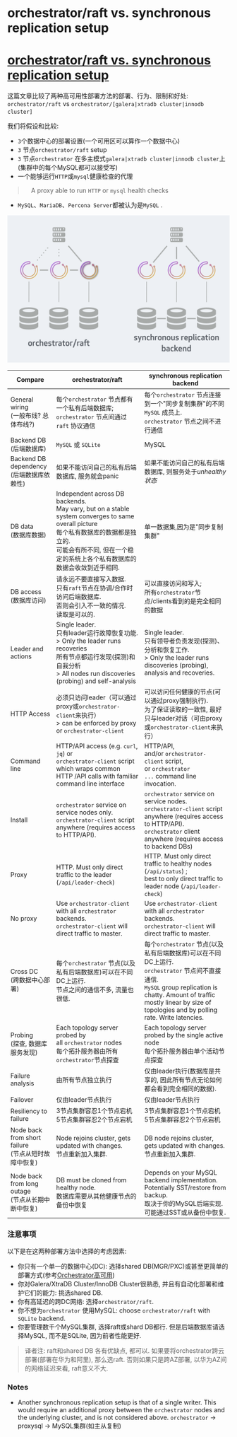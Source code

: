 # orchestrator/raft vs. synchronous replication setup
# [orchestrator/raft vs. synchronous replication setup](https://github.com/openark/orchestrator/blob/master/docs/raft-vs-sync-repl.md)
这篇文章比较了两种高可用性部署方法的部署、行为、限制和好处: `orchestrator/raft` vs `orchestrator/[galera|xtradb cluster|innodb cluster]`

我们将假设和比较:

* `3`个数据中心的部署设置(一个可用区可以算作一个数据中心)
* `3` 节点`orchestrator/raft` setup
* `3` 节点`orchestrator` 在多主模式`galera|xtradb cluster|innodb cluster`上(集群中的每个MySQL都可以接受写)
* 一个能够运行`HTTP`或`mysql`健康检查的代理
>  A proxy able to run `HTTP` or `mysql` health checks
* `MySQL`、`MariaDB`、`Percona Server`都被认为是`MySQL` .

![image](images/FRo9X-wvrhPyA5-rFJ_PEv2i63pmDgHHqjdwjvq_1Dg.png)

|**Compare**|**orchestrator/raft**|**synchronous replication backend**|
| ----- | ----- | ----- |
|General wiring<br>(一般布线? 总体布线?)|每个`orchestrator` 节点都有一个私有后端数据库;<br>`orchestrator` 节点间通过`raft` 协议通信|每个`orchestrator` 节点连接到一个"同步复制集群"的不同`MySQL` 成员上.<br>`orchestrator` 节点之间不进行通信|
|Backend DB<br>(后端数据库)|`MySQL` 或 `SQLite`|MySQL|
|Backend DB dependency<br>(后端数据库依赖性)|如果不能访问自己的私有后端数据库, 服务就会panic|如果不能访问自己的私有后端数据库, 则服务处于*unhealthy状态*|
|DB data<br>(数据库数据)|Independent across DB backends. <br>May vary, but on a stable system converges to same overall picture<br>每个私有数据库的数据都是独立的. <br>可能会有所不同, 但在一个稳定的系统上各个私有数据库的数据会收敛到近乎相同.|单一数据集,因为是"同步复制集群"|
|DB access<br>(数据库访问)|请永远不要直接写入数据.<br>只有`raft`节点在协调/合作时访问后端数据库.<br>否则会引入不一致的情况.<br>读取是可以的.|可以直接访问和写入; <br>所有`orchestrator`节点/clients看到的是完全相同的数据|
|Leader and actions|Single leader.<br>只有leader运行故障恢复功能.<br>> Only the leader runs recoveries<br>所有节点都运行发现(探测)和自我分析<br>> All nodes run discoveries (probing) and self-analysis|Single leader. <br>只有领导者负责发现(探测)、分析和恢复工作.<br>> Only the leader runs discoveries (probing), analysis and recoveries.|
|HTTP Access|必须只访问leader（可以通过proxy或`orchestrator-client`来执行）<br>> can be enforced by proxy or `orchestrator-client`|可以访问任何健康的节点(可以通过proxy强制执行).<br>为了保证读取的一致性, 最好只与leader对话（可由proxy或`orchestrator-client`来执行）|
|Command line|HTTP/API access (e.g. `curl`, `jq`) or <br>`orchestrator-client` script which wraps common HTTP /API calls with familiar command line interface|HTTP/API, and/or `orchestrator-client` script, or `orchestrator ...` command line invocation.|
|Install|`orchestrator` service on service nodes only. <br>`orchestrator-client` script anywhere (requires access to HTTP/API).|`orchestrator` service on service nodes.<br>`orchestrator-client` script anywhere (requires access to HTTP/API). <br>`orchestrator` client anywhere (requires access to backend DBs)|
|Proxy|HTTP. Must only direct traffic to the leader (`/api/leader-check`)|HTTP. Must only direct traffic to healthy nodes (`/api/status`) ; <br>best to only direct traffic to leader node (`/api/leader-check`)|
|No proxy|Use `orchestrator-client` with all `orchestrator` backends. <br>`orchestrator-client` will direct traffic to master.|Use `orchestrator-client` with all `orchestrator` backends. <br>`orchestrator-client` will direct traffic to master.|
|Cross DC<br>(跨数据中心部署)|每个`orchestrator` 节点(以及私有后端数据库)可以在不同DC上运行.<br>节点之间的通信不多, 流量也很低.|每个`orchestrator` 节点(以及私有后端数据库)可以在不同DC上运行.<br>`orchestrator` 节点间不直接通信.<br>`MySQL` group replication is chatty. Amount of traffic mostly linear by size of topologies and by polling rate. Write latencies.|
|Probing<br>(探查, 数据库服务发现)|Each topology server probed by all `orchestrator` nodes<br>每个拓扑服务器由所有`orchestrator`节点探查|Each topology server probed by the single active node<br>每个拓扑服务器由单个活动节点探查|
|Failure analysis|由所有节点独立执行|仅由leader执行(数据库是共享的, 因此所有节点无论如何都会看到完全相同的数据).|
|Failover|仅由leader节点执行|仅由leader节点执行|
|Resiliency to failure|3节点集群容忍1个节点宕机<br>5节点集群容忍2个节点宕机|3节点集群容忍1个节点宕机<br>5节点集群容忍2个节点宕机|
|Node back from short failure<br>(节点从短时故障中恢复)|Node rejoins cluster, gets updated with changes.<br>节点重新加入集群.|DB node rejoins cluster, gets updated with changes.<br>节点重新加入集群.|
|Node back from long outage<br>(节点从长期中断中恢复)|DB must be cloned from healthy node.<br>数据库需要从其他健康节点的备份中恢复|Depends on your MySQL backend implementation. Potentially SST/restore from backup.<br>取决于你的MySQL后端实现. 可能通过SST或从备份中恢复.|



### 注意事项
以下是在这两种部署方法中选择的考虑因素:

* 你只有一个单一的数据中心(DC): 选择shared DB(MGR/PXC)或甚至更简单的部署方式(参考[Orchestrator高可用](https://github.com/Fanduzi/orchestrator-chn-doc/blob/master/Deployment/Orchestrator高可用.md))
* 你对Galera/XtraDB Cluster/InnoDB Cluster很熟悉, 并且有自动化部署和维护它们的能力: 挑选shared DB.
* 你有高延迟的跨DC网络: 选择`orchestrator/raft`.
* 你不想为`orchestrator` 使用MySQL: choose `orchestrator/raft` with `SQLite` backend.
* 你要管理数千个MySQL集群, 选择raft或shard DB都行. 但是后端数据库请选择MySQL, 而不是SQLite, 因为前者性能更好.

> 译者注: raft和shared DB 各有优缺点, 都可以. 如果要将orchestrator跨云部署(部署在华为和阿里), 那么选raft. 否则如果只是跨AZ部署, 以华为AZ间的网络延迟来看, raft意义不大.

### Notes
* Another synchronous replication setup is that of a single writer. This would require an additional proxy between the `orchestrator` nodes and the underlying cluster, and is not considered above.
`orchestrator` -> proxysql -> MySQL集群(如主从复制)
